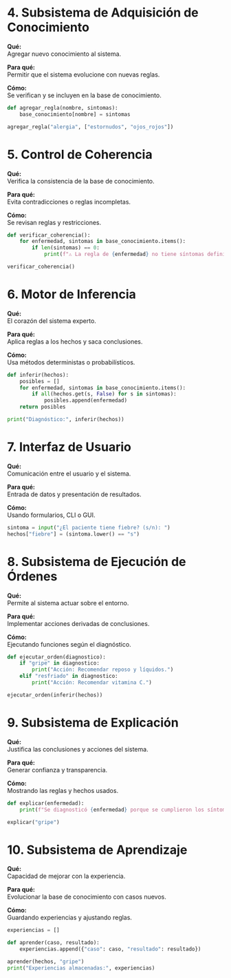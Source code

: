 
# 4. Subsistema de Adquisición de Conocimiento

**Qué:**  
Agregar nuevo conocimiento al sistema.

**Para qué:**  
Permitir que el sistema evolucione con nuevas reglas.

**Cómo:**  
Se verifican y se incluyen en la base de conocimiento.

```python
def agregar_regla(nombre, sintomas):
    base_conocimiento[nombre] = sintomas

agregar_regla("alergia", ["estornudos", "ojos_rojos"])
```

# 5. Control de Coherencia

**Qué:**  
Verifica la consistencia de la base de conocimiento.

**Para qué:**  
Evita contradicciones o reglas incompletas.

**Cómo:**  
Se revisan reglas y restricciones.

```python
def verificar_coherencia():
    for enfermedad, sintomas in base_conocimiento.items():
        if len(sintomas) == 0:
            print(f"⚠ La regla de {enfermedad} no tiene síntomas definidos")

verificar_coherencia()
```

# 6. Motor de Inferencia

**Qué:**  
El corazón del sistema experto.

**Para qué:**  
Aplica reglas a los hechos y saca conclusiones.

**Cómo:**  
Usa métodos deterministas o probabilísticos.

```python
def inferir(hechos):
    posibles = []
    for enfermedad, sintomas in base_conocimiento.items():
        if all(hechos.get(s, False) for s in sintomas):
            posibles.append(enfermedad)
    return posibles

print("Diagnóstico:", inferir(hechos))
```

# 7. Interfaz de Usuario

**Qué:**  
Comunicación entre el usuario y el sistema.

**Para qué:**  
Entrada de datos y presentación de resultados.

**Cómo:**  
Usando formularios, CLI o GUI.

```python
sintoma = input("¿El paciente tiene fiebre? (s/n): ")
hechos["fiebre"] = (sintoma.lower() == "s")
```

# 8. Subsistema de Ejecución de Órdenes

**Qué:**  
Permite al sistema actuar sobre el entorno.

**Para qué:**  
Implementar acciones derivadas de conclusiones.

**Cómo:**  
Ejecutando funciones según el diagnóstico.

```python
def ejecutar_orden(diagnostico):
    if "gripe" in diagnostico:
        print("Acción: Recomendar reposo y líquidos.")
    elif "resfriado" in diagnostico:
        print("Acción: Recomendar vitamina C.")

ejecutar_orden(inferir(hechos))
```

# 9. Subsistema de Explicación

**Qué:**  
Justifica las conclusiones y acciones del sistema.

**Para qué:**  
Generar confianza y transparencia.

**Cómo:**  
Mostrando las reglas y hechos usados.

```python
def explicar(enfermedad):
    print(f"Se diagnosticó {enfermedad} porque se cumplieron los síntomas: {base_conocimiento[enfermedad]}")

explicar("gripe")
```

# 10. Subsistema de Aprendizaje

**Qué:**  
Capacidad de mejorar con la experiencia.

**Para qué:**  
Evolucionar la base de conocimiento con casos nuevos.

**Cómo:**  
Guardando experiencias y ajustando reglas.

```python
experiencias = []

def aprender(caso, resultado):
    experiencias.append({"caso": caso, "resultado": resultado})

aprender(hechos, "gripe")
print("Experiencias almacenadas:", experiencias)
```
